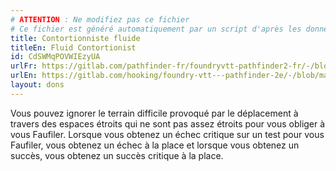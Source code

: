 ```yaml
---
# ATTENTION : Ne modifiez pas ce fichier
# Ce fichier est généré automatiquement par un script d'après les données du module Foundry VTT officiel et de sa traduction
title: Contortionniste fluide
titleEn: Fluid Contortionist
id: CdSWMqPOVWIEzyUA
urlFr: https://gitlab.com/pathfinder-fr/foundryvtt-pathfinder2-fr/-/blob/master/data/feats/CdSWMqPOVWIEzyUA.htm
urlEn: https://gitlab.com/hooking/foundry-vtt---pathfinder-2e/-/blob/master/packs/data/feats.db/fluid-contortionist.json
layout: dons
---
```

Vous pouvez ignorer le terrain difficile provoqué par le déplacement à travers des espaces étroits qui ne sont pas assez étroits pour vous obliger à vous Faufiler. Lorsque vous obtenez un échec critique sur un test pour vous Faufiler, vous obtenez un échec à la place et lorsque vous obtenez un succès, vous obtenez un succès critique à la place.

